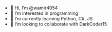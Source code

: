 - 👋 Hi, I’m @wamir4054
- 👀 I’m interested in programming
- 🌱 I’m currently learning Python, C#, JS
- 💞️ I’m looking to collaborate with DarkCoder15


<!---
wamir4054/wamir4054 is a ✨ special ✨ repository because its `README.md` (this file) appears on your GitHub profile.
You can click the Preview link to take a look at your changes.
--->
